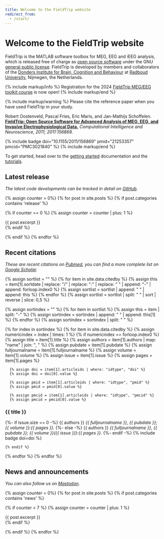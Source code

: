 ```yaml
---
title: Welcome to the FieldTrip website
redirect_from:
  - /start/
---
```


# Welcome to the FieldTrip website

FieldTrip is the MATLAB software toolbox for MEG, EEG and iEEG analysis, which is released free of charge as [open source software](https://en.wikipedia.org/wiki/Open_source) under the GNU [general public license](https://www.gnu.org/copyleft/gpl.html). FieldTrip is developed by members and collaborators of the [Donders Institute for Brain, Cognition and Behaviour](https://www.ru.nl/donders/) at [Radboud University](https://www.ru.nl), Nijmegen, the Netherlands.

{% include markup/info %}
Registration for the 2024 [FieldTrip MEG/EEG toolkit course](/workshop/toolkit2024) is now open!
{% include markup/end %}

{% include markup/warning %}
Please cite the reference paper when you have used FieldTrip in your study.

Robert Oostenveld, Pascal Fries, Eric Maris, and Jan-Mathijs Schoffelen. **[FieldTrip: Open Source Software for Advanced Analysis of MEG, EEG, and Invasive Electrophysiological Data.](https://doi.org/10.1155/2011/156869)** _Computational Intelligence and Neuroscience, 2011; 2011:156869._

{% include badge doi="10.1155/2011/156869" pmid="21253357" pmcid="PMC3021840" %}
{% include markup/end %}

To get started, head over to the [getting started](/getting_started) documentation and the [tutorials](/tutorial).

<section id="sec-news" markdown="1">

## Latest release

_The latest code developments can be tracked in detail on [GitHub](/development/git)._

{% assign counter = 0%}
{% for post in site.posts %}
{% if post.categories contains 'release' %}

{% if counter == 0 %}
{% assign counter = counter | plus: 1 %}
<div class="post-excerpt" markdown="1">
{{ post.excerpt }}
</div>
{% endif %}

{% endif %}
{% endfor %}

</section>

<section id="sec-news" markdown="1">

## Recent citations

_These are recent citations on [Pubmed](https://pubmed.ncbi.nlm.nih.gov/21253357), you can find a more complete list on [Google Scholar](https://scholar.google.com/scholar?cites=3328911510682538425&scisbd=1)._


{% assign sortlist = "" %}
{% for item in site.data.citedby %}
{% assign this = item[1].sortdate | replace: "/" | replace: ":" | replace: " " | append: "-" | append: forloop.index0 %}
{% assign sortlist = sortlist | append: " " | append: this %}
{% endfor %}
{% assign sortlist = sortlist | split: " " | sort | reverse | slice: 0,5 %}

{% assign sortindex = "" %}
{% for item in sortlist %}
{% assign this = item | split: "-" %}
{% assign sortindex = sortindex | append: " " | append: this[1] %}
{% endfor %}
{% assign sortindex = sortindex | split: " " %}

<div class="post-excerpt" markdown="1">

{% for index in sortindex %}
  {% for item in site.data.citedby %}
    {% assign numericindex = index | times: 1 %}
    {% if numericindex == forloop.index0 %}
      {% assign title = item[1].title %}
      {% assign authors = item[1].authors | map: "name"  | join: ", " %}
      {% assign pubdate = item[1].pubdate %}
      {% assign fulljournalname = item[1].fulljournalname %}
      {% assign volume = item[1].volume %}
      {% assign issue = item[1].issue %}
      {% assign pages = item[1].pages %}

      {% assign doi = item[1].articleids | where: "idtype", "doi" %}
      {% assign doi = doi[0].value %}

      {% assign pmid = item[1].articleids | where: "idtype", "pmid" %}
      {% assign pmid = pmid[0].value %}

      {% assign pmcid = item[1].articleids | where: "idtype", "pmcid" %}
      {% assign pmcid = pmcid[0].value %}
  
<h3>{{ title }}</h3>

{%- if issue.size == 0 -%}
{{ authors }} <em>{{ fulljournalname }}, {{ pubdate }}; {{ volume }}:{{ pages }}.</em>
{%- else -%}
{{ authors }} <em>{{ fulljournalname }}, {{ pubdate }}; {{ volume }}({{ issue }}):{{ pages }}.</em>
{%- endif -%}
{% include badge doi=doi %}

    {% endif %}
  {% endfor %}
{% endfor %}

</div>

<section id="sec-news" markdown="1">

## News and announcements

_You can also follow us on [Mastodon](https://fosstodon.org/@fieldtriptoolbox)._

{% assign counter = 0%}
{% for post in site.posts %}
{% if post.categories contains 'news' %}

{% if counter < 7 %}
{% assign counter = counter | plus: 1 %}
<div class="post-excerpt" markdown="1">
{{ post.excerpt }}
</div>
{% endif %}

{% endif %}
{% endfor %}

</section>
